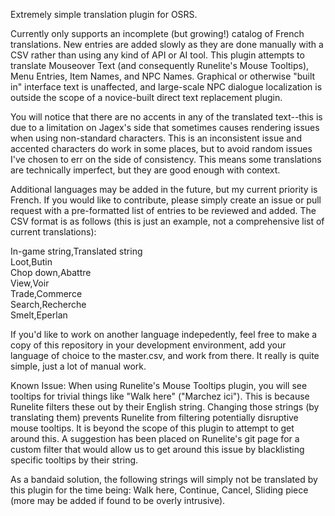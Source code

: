 Extremely simple translation plugin for OSRS.

Currently only supports an incomplete (but growing!) catalog of French translations. New entries are added slowly as they are done manually with a CSV rather than using any kind of API or AI tool. This plugin attempts to translate Mouseover Text (and consequently Runelite's Mouse Tooltips), Menu Entries, Item Names, and NPC Names. Graphical or otherwise "built in" interface text is unaffected, and large-scale NPC dialogue localization is outside the scope of a novice-built direct text replacement plugin.

You will notice that there are no accents in any of the translated text--this is due to a limitation on Jagex's side that sometimes causes rendering issues when using non-standard characters. This is an inconsistent issue and accented characters do work in some places, but to avoid random issues I've chosen to err on the side of consistency. This means some translations are technically imperfect, but they are good enough with context.

Additional languages may be added in the future, but my current priority is French. If you would like to contribute, please simply create an issue or pull request with a pre-formatted list of entries to be reviewed and added. The CSV format is as follows (this is just an example, not a comprehensive list of current translations):

In-game string,Translated string<br>
Loot,Butin<br>
Chop down,Abattre<br>
View,Voir<br>
Trade,Commerce<br>
Search,Recherche<br>
Smelt,Eperlan

If you'd like to work on another language indepedently, feel free to make a copy of this repository in your development environment, add your language of choice to the master.csv, and work from there. It really is quite simple, just a lot of manual work.

Known Issue: When using Runelite's Mouse Tooltips plugin, you will see tooltips for trivial things like "Walk here" ("Marchez ici"). This is because Runelite filters these out by their English string. Changing those strings (by translating them) prevents Runelite from filtering potentially disruptive mouse tooltips. It is beyond the scope of this plugin to attempt to get around this. A suggestion has been placed on Runelite's git page for a custom filter that would allow us to get around this issue by blacklisting specific tooltips by their string.

As a bandaid solution, the following strings will simply not be translated by this plugin for the time being: Walk here, Continue, Cancel, Sliding piece (more may be added if found to be overly intrusive).
